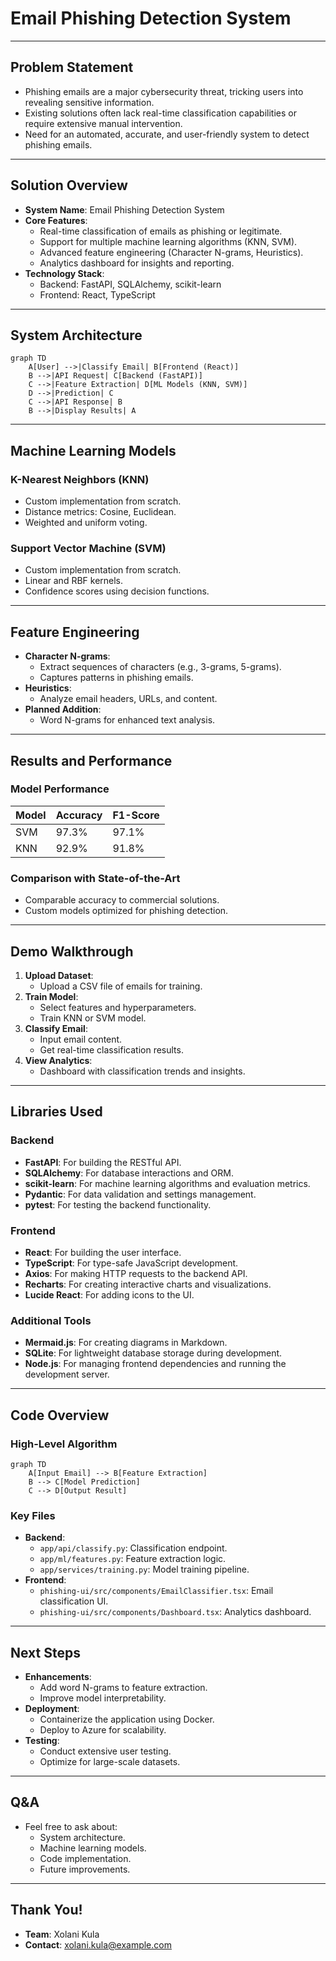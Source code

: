 # Email Phishing Detection System

---

## Problem Statement

- Phishing emails are a major cybersecurity threat, tricking users into revealing sensitive information.
- Existing solutions often lack real-time classification capabilities or require extensive manual intervention.
- Need for an automated, accurate, and user-friendly system to detect phishing emails.

---

## Solution Overview

- **System Name**: Email Phishing Detection System
- **Core Features**:
  - Real-time classification of emails as phishing or legitimate.
  - Support for multiple machine learning algorithms (KNN, SVM).
  - Advanced feature engineering (Character N-grams, Heuristics).
  - Analytics dashboard for insights and reporting.
- **Technology Stack**:
  - Backend: FastAPI, SQLAlchemy, scikit-learn
  - Frontend: React, TypeScript

---

## System Architecture

```mermaid
graph TD
    A[User] -->|Classify Email| B[Frontend (React)]
    B -->|API Request| C[Backend (FastAPI)]
    C -->|Feature Extraction| D[ML Models (KNN, SVM)]
    D -->|Prediction| C
    C -->|API Response| B
    B -->|Display Results| A
```

---

## Machine Learning Models

### K-Nearest Neighbors (KNN)
- Custom implementation from scratch.
- Distance metrics: Cosine, Euclidean.
- Weighted and uniform voting.

### Support Vector Machine (SVM)
- Custom implementation from scratch.
- Linear and RBF kernels.
- Confidence scores using decision functions.

---

## Feature Engineering

- **Character N-grams**:
  - Extract sequences of characters (e.g., 3-grams, 5-grams).
  - Captures patterns in phishing emails.
- **Heuristics**:
  - Analyze email headers, URLs, and content.
- **Planned Addition**:
  - Word N-grams for enhanced text analysis.

---

## Results and Performance

### Model Performance

| Model | Accuracy | F1-Score |
|-------|----------|----------|
| SVM   | 97.3%    | 97.1%    |
| KNN   | 92.9%    | 91.8%    |

### Comparison with State-of-the-Art

- Comparable accuracy to commercial solutions.
- Custom models optimized for phishing detection.

---

## Demo Walkthrough

1. **Upload Dataset**:
   - Upload a CSV file of emails for training.
2. **Train Model**:
   - Select features and hyperparameters.
   - Train KNN or SVM model.
3. **Classify Email**:
   - Input email content.
   - Get real-time classification results.
4. **View Analytics**:
   - Dashboard with classification trends and insights.

---

## Libraries Used

### Backend
- **FastAPI**: For building the RESTful API.
- **SQLAlchemy**: For database interactions and ORM.
- **scikit-learn**: For machine learning algorithms and evaluation metrics.
- **Pydantic**: For data validation and settings management.
- **pytest**: For testing the backend functionality.

### Frontend
- **React**: For building the user interface.
- **TypeScript**: For type-safe JavaScript development.
- **Axios**: For making HTTP requests to the backend API.
- **Recharts**: For creating interactive charts and visualizations.
- **Lucide React**: For adding icons to the UI.

### Additional Tools
- **Mermaid.js**: For creating diagrams in Markdown.
- **SQLite**: For lightweight database storage during development.
- **Node.js**: For managing frontend dependencies and running the development server.

---

## Code Overview

### High-Level Algorithm

```mermaid
graph TD
    A[Input Email] --> B[Feature Extraction]
    B --> C[Model Prediction]
    C --> D[Output Result]
```

### Key Files

- **Backend**:
  - `app/api/classify.py`: Classification endpoint.
  - `app/ml/features.py`: Feature extraction logic.
  - `app/services/training.py`: Model training pipeline.
- **Frontend**:
  - `phishing-ui/src/components/EmailClassifier.tsx`: Email classification UI.
  - `phishing-ui/src/components/Dashboard.tsx`: Analytics dashboard.

---

## Next Steps

- **Enhancements**:
  - Add word N-grams to feature extraction.
  - Improve model interpretability.
- **Deployment**:
  - Containerize the application using Docker.
  - Deploy to Azure for scalability.
- **Testing**:
  - Conduct extensive user testing.
  - Optimize for large-scale datasets.

---

## Q&A

- Feel free to ask about:
  - System architecture.
  - Machine learning models.
  - Code implementation.
  - Future improvements.

---

## Thank You!

- **Team**: Xolani Kula
- **Contact**: xolani.kula@example.com